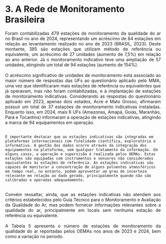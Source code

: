 # 3. A Rede de Monitoramento Brasileira
<div style="text-align: justify">Foram contabilizadas 479 estações de monitoramento da qualidade do ar no Brasil no ano de 2024, representando um acréscimo de 84 estações em relação ao levantamento realizado no ano de 2023 (BRASIL, 2023). Deste montante, 385 são estações que utilizam método de referência ou equivalente, um acréscimo de 27 unidades (aumento de 7,5%) em relação ao ano anterior. Já o monitoramento indicativo teve uma ampliação de 57 unidades, atingindo um total de 94 estações (aumento de 154%).</div><br/>
<div style="text-align: justify">O acréscimo significativo de unidades de monitoramento está associado ao maior número de respostas das UFs ao questionário aplicado pelo MMA, uma vez que identificaram mais estações de referência ou equivalentes que já operavam, mas não foram contabilizadas, e à implantação de estações de monitoramento indicativas. Considerando as respostas do questionário aplicado em 2023, apenas dois estados, Acre e Mato Grosso, afirmaram possuir um total de 37 estações de monitoramento indicativas instaladas. Enquanto isso, em 2024, mais 6 UFs (Amazonas, Amapá, Goiás, Maranhão, Pará e Tocantins) informaram a operação de estações indicativas, atingindo a marca de 94 equipamentos em operação.</div><br/>

```{note}
É importante destacar que as estações indicativas são integradas em plataformas internacionais com finalidade científica, exploratória e informativa. A gestão dos dados ocorre através da integração dos equipamentos na plataforma, sem qualquer tratamento da informação. Em alguns casos, a operação e supervisão é realizada pelos OEMAs. Estas estações são equipadas com instrumentos e sensores não considerados equivalentes às estações de referência. As estações indicativas são capazes de monitorar a concentração de alguns poluentes atmosféricos em tempo real, no entanto, podem apresentar um grau de incerteza relevante em relação ao dado gerado, principalmente quando não são calibradas e operadas adequadamente. 
```
<br>
<div style="text-align: justify">Convém ressaltar, ainda, que as estações indicativas não atendem aos critérios estabelecidos pelo Guia Técnico para o Monitoramento e Avaliação da Qualidade do Ar, mas podem fornecer informações relevantes sobre a qualidade do ar, principalmente em locais sem nenhuma estação de referência ou equivalente.</div><br/>
<div style="text-align: justify">A Tabela 5 apresenta o número de estações de monitoramento da qualidade do ar reportadas pelos OEMAs nos anos de 2023 e 2024, bem como a variação no período. </div>
<br>